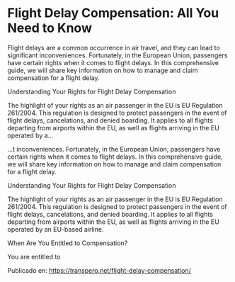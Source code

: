 # Flight Delay Compensation: All You Need to Know

Flight delays are a common occurrence in air travel, and they can lead to significant inconveniences. Fortunately, in the European Union, passengers have certain rights when it comes to flight delays. In this comprehensive guide, we will share key information on how to manage and claim compensation for a flight delay.



Understanding Your Rights for Flight Delay Compensation



The highlight of your rights as an air passenger in the EU is EU Regulation 261/2004. This regulation is designed to protect passengers in the event of flight delays, cancelations, and denied boarding. It applies to all flights departing from airports within the EU, as well as flights arriving in the EU operated by a...

...t inconveniences. Fortunately, in the European Union, passengers have certain rights when it comes to flight delays. In this comprehensive guide, we will share key information on how to manage and claim compensation for a flight delay.



Understanding Your Rights for Flight Delay Compensation



The highlight of your rights as an air passenger in the EU is EU Regulation 261/2004. This regulation is designed to protect passengers in the event of flight delays, cancelations, and denied boarding. It applies to all flights departing from airports within the EU, as well as flights arriving in the EU operated by an EU-based airline.



When Are You Entitled to Compensation?



You are entitled to

Publicado en: https://transpero.net/flight-delay-compensation/